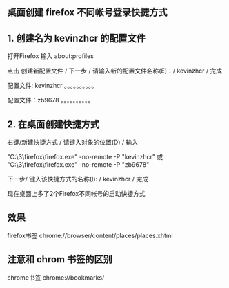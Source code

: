 ## 桌面创建 firefox 不同帐号登录快捷方式


## 1. 创建名为 kevinzhcr 的配置文件

打开Firefox 输入   about:profiles

点击  创建新配置文件 /  下一步 / 请输入新的配置文件名称(E)：/ kevinzhcr /  完成

配置文件: kevinzhcr
。。。。。。。。。。

配置文件：zb9678
。。。。。。。。。。

## 2. 在桌面创建快捷方式


右键/新建快捷方式 / 请键入对象的位置(D) / 输入

"C:\3\firefox\firefox.exe" -no-remote -P "kevinzhcr"
或
"C:\3\firefox\firefox.exe" -no-remote -P "zb9678"

下一步/ 键入该快捷方式的名称(I): / kevinzhcr  /  完成

现在桌面上多了2个Firefox不同帐号的启动快捷方式

##  效果

firefox书签
chrome://browser/content/places/places.xhtml

## 注意和 chrom 书签的区别
chrome书签
chrome://bookmarks/

